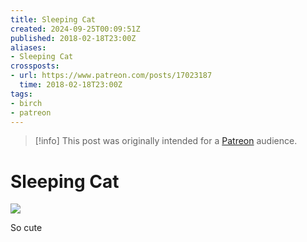 ```yaml
---
title: Sleeping Cat
created: 2024-09-25T00:09:51Z
published: 2018-02-18T23:00Z
aliases:
- Sleeping Cat
crossposts:
- url: https://www.patreon.com/posts/17023187
  time: 2018-02-18T23:00Z
tags:
- birch
- patreon
---
```


> [!info]
> This post was originally intended for a [Patreon](../tags/patreon.md) audience.

# Sleeping Cat

![](201802182300-birch.png)

So cute
